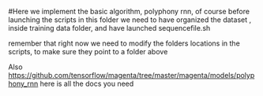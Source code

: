 

#Here we implement the basic algorithm, polyphony rnn, of course before launching the scripts in this folder we need to have organized the dataset , inside training data folder, and have launched sequencefile.sh 


remember that right now we need to modify the folders locations in the scripts, to make sure they point to a folder above


Also https://github.com/tensorflow/magenta/tree/master/magenta/models/polyphony_rnn here is all the docs you need 

